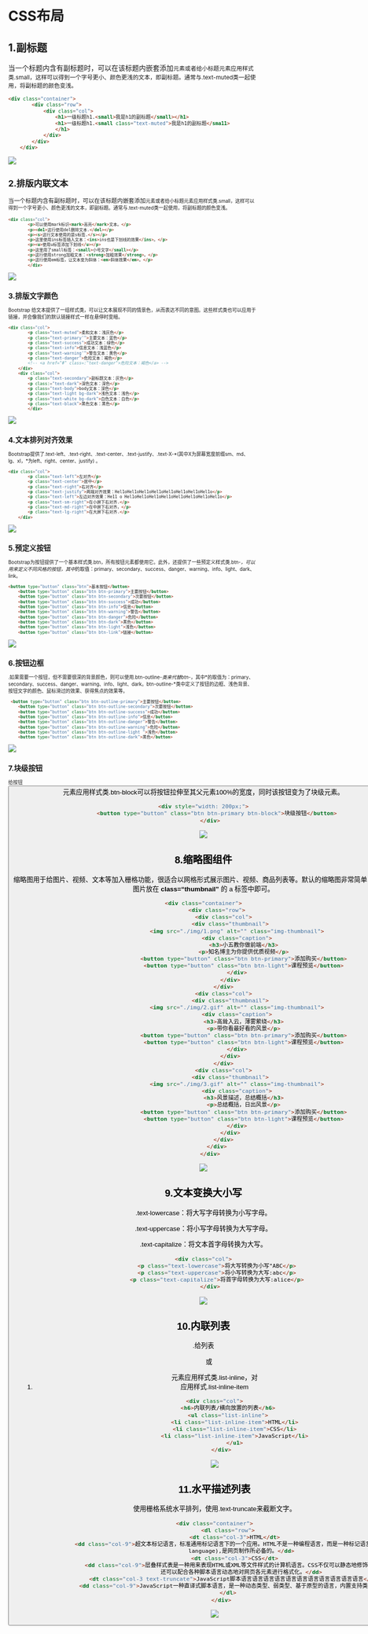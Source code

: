 # 								CSS布局

## 1.副标题

当一个标题内含有副标题时，可以在该标题内嵌套添加<small>元素或者给小标题元素应用样式类.small，这样可以得到一个字号更小、颜色更浅的文本，即副标题。通常与.text-muted类一起使用，将副标题的颜色变浅。

```html
<div class="container">
        <div class="row">
            <div class="col">
                <h1>一级标题h1.<small>我是h1的副标题</small></h1>
                <h1>一级标题h1.<small c1ass="text-muted">我是h1的副标题</sma11>
                </h1>
            </div>
        </div>
    </div>
```

![](https://cdn.jsdelivr.net/gh/TroyTrojan/PictureBed/1679919411092.png)

## 2.排版内联文本

当一个标题内含有副标题时，可以在该标题内嵌套添加<small>元素或者给小标题元素应用样式类.small，这样可以得到一个字号更小、颜色更浅的文本，即副标题。通常与.text-muted类一起使用，将副标题的颜色变浅。

```html
<div class="col">
        <p>可以使用mark标识<mark>高亮</mark>文本。</p>
        <p><de1>这行使用del删除文本.</del></p>
        <p><s>这行文本使用的是s标签.</s></p>
        <p>这里使用ins标签插入文本：<ins>ins也是下划线的效果</ins>。</p>
        <p><u>使用u标签添加下划线</u></p>
        <p>这里用了small标签：<small>小号文字</small></p>
        <p>这行使用strong加粗文本：<strong>加粗效果</strong>。</p>
        <p>这行使用em标签，让文本变为斜体：<em>斜体效果</em>。</p>
        </div>
```

![](https://cdn.jsdelivr.net/gh/TroyTrojan/PictureBed/1679919512146.png)

## 3.排版文字颜色

Bootstrap 给文本提供了一组样式类，可以让文本展现不同的情景色，从而表达不同的意图。这些样式类也可以应用于链接，并会像我们的默认链接样式一样在悬停时变暗。

```html
<div class="col">
        <p class="text-muted">柔和文本：浅灰色</p>
        <p class="text-primary'">主要文本：蓝色</p>
        <p class="text-success">成功文本：绿色</p>
        <p class="text-info">信息文本：浅蓝色</p>
        <p class="text-warning'">警告文本：黄色</p>
        <p class="text-danger">危险文本：褐色</p>
        <!-- <a href="#" class=:"text-danger">危险文本：褐色</a> -->
    </div>
    <div class="col">
        <p class="text-secondary">副标题文本：灰色</p>
        <p class:="text-dark">深色文本：深色</p>
        <p class="text-body">body文本：深色</p>
        <p class="text-light bg-dark">浅色文本：浅色</p>
        <p class="text-white bg-dark">白色文本：白色</p>
        <p class="text-black">黑色文本：黑色</p>
        </div>
```

![](https://cdn.jsdelivr.net/gh/TroyTrojan/PictureBed/1679919600727.png)

## 4.文本排列对齐效果

Bootstrap提供了.text-left、.text-right、.text-center、.text-justify、.text-X-*(其中X为屏幕宽度前缀sm、md、lg、xl，*为left、right、center、justify) 。 

```html
<div class="col">
        <p class="text-left">左对齐</p>
        <p class="text-center">居中</p>
        <p class="text-right">右对齐</p>
        <p class="text-justify">两端对齐效果：Hel1oHel1oHel1oHel1oHel1oHel1oHel1oHel1o</p>
        <p class="text-left">左边对齐效果：He11 o Hel1oHel1oHel1oHel1oHel1oHel1oHel1oHel1o</p>
        <p class="text-sm-right">在小屏下右对齐.</p>
        <p class="text-md-right">在中屏下右对齐，</p>
        <p class="text-lg-right">在大屏下右对齐.</p>
    </div>
```

![](https://cdn.jsdelivr.net/gh/TroyTrojan/PictureBed/1679919681326.png)

## 5.预定义按钮

 Bootstrap为按钮提供了一个基本样式类.btn，所有按钮元素都使用它。此外，还提供了一些预定义样式类.btn-*，可以用来定义不同风格的按钮，其中*的取值：primary、secondary、success、danger、warning、info、light、dark、link。

```html
<button type="button" class="btn">基本按钮</button>
    <button type="button" class="btn btn-primary">主要按钮</button>
    <button type="button" class="btn btn-secondary">次要按钮</button>
    <button type="button" class="btn btn-success">成功</button>
    <button type="button" class="btn btn-info">信息</button>
    <button type="button" class="btn btn-warning">警告</button>
    <button type="button" class="btn btn-danger">危险</button>
    <button type="button" class="btn btn-dark">黑色</button>
    <button type="button" class="btn btn-light">浅色</button>
    <button type="button" class="btn btn-link">链接</button>
```

![](https://cdn.jsdelivr.net/gh/TroyTrojan/PictureBed/1679919778206.png)

## 6.按钮边框

.如果需要一个按钮，但不需要很深的背景颜色，则可以使用.btn-outline-*类来代替btn-*，其中*的取值为：primary、secondary、success、danger、warning、info、light、dark。btn-outline-*类中定义了按钮的边框、浅色背景、按钮文字的颜色、鼠标滑过的效果、获得焦点的效果等。

```html
 <button type="button" class="btn btn-outline-primary">主要按钮</button>
    <button type="button" class="btn btn-outline-secondary">次要按钮</button>
    <button type="button" class="btn btn-outline-success">成功</button>
    <button type="button" class="btn btn-outline-info">信息</button>
    <button type="button" class="btn btn-outline-danger">警告</button>
    <button type="button" class="btn btn-outline-warning">危险</button>
    <button type="button" class="btn btn-outline-light ">浅色</button>
    <button type="button" class="btn btn-outline-dark">黑色</button>
```

![](https://cdn.jsdelivr.net/gh/TroyTrojan/PictureBed/1679919849165.png)

## 7.块级按钮

给按钮<button>元素应用样式类.btn-block可以将按钮拉伸至其父元素100%的宽度，同时该按钮变为了块级元素。

```html
<div style="width: 200px;">
        <button type="button" class="btn btn-primary btn-block">块级按钮</button>
    </div>
```

![](https://cdn.jsdelivr.net/gh/TroyTrojan/PictureBed/1679919923151.png)

## 8.缩略图组件

缩略图用于给图片、视频、文本等加入栅格功能，很适合以网格形式展示图片、视频、商品列表等。默认的缩略图非常简单，只需把图片放在 **class=“thumbnail”** 的 a 标签中即可。

```html
<div class="container">
        <div class="row">
            <div class="col">
                <div class="thumbnail">
                    <img src="./img/1.png" alt="" class="img-thumbnail">
                    <div class="caption">
                        <h3>小五教你做前端</h3>
                        <p>知名博主为你提供优质视频</p>
                        <button type="button" class="btn btn-primary">添加购买</button>
                        <button type="button" class="btn btn-light">课程预览</button>
                    </div>
                </div>
            </div>
            <div class="col">
                <div class="thumbnail">
                    <img src="./img/2.gif" alt="" class="img-thumbnail">
                    <div class="caption">
                        <h3>高耸入云，薄雾萦绕</h3>
                        <p>带你看最好看的风景</p>
                        <button type="button" class="btn btn-primary">添加购买</button>
                        <button type="button" class="btn btn-light">课程预览</button>
                    </div>
                </div>
            </div>
            <div class="col">
                <div class="thumbnail">
                    <img src="./img/3.gif" alt="" class="img-thumbnail">
                    <div class="caption">
                        <h3>风景描述，总结概括</h3>
                        <p>总结概括，日出风景</p>
                        <button type="button" class="btn btn-primary">添加购买</button>
                        <button type="button" class="btn btn-light">课程预览</button>
                    </div>
                </div>
            </div>
        </div>
    </div>
```

![](https://cdn.jsdelivr.net/gh/TroyTrojan/PictureBed/1679920002845.png)

## 9.文本变换大小写

.text-lowercase：将大写字母转换为小写字母。

.text-uppercase：将小写字母转换为大写字母。

.text-capitalize：将文本首字母转换为大写。 

```html
<div class="col">
        <p class="text-lowercase">将大写转换为小写"ABC</p>
        <p class="text-uppercase">将小写转换为大写:abc</p>
        <p class="text-capitalize">将首字母转换为大写:alice</p>
    </div>
```

![](https://cdn.jsdelivr.net/gh/TroyTrojan/PictureBed/1679920089037.png)

## 10.内联列表

.给列表<ul>或<ol>元素应用样式类.list-inline，对<li>应用样式.list-inline-item

```html
<div class="col">
        <h6>内联列表/横向放置的列表</h6>
        <ul class="list-inline">
            <li class="list-inline-item">HTML</li>
            <li class="list-inline-item">CSS</li>
            <li class="list-inline-item">JavaScript</li>
            </u1>
    </div>
```

![](https://cdn.jsdelivr.net/gh/TroyTrojan/PictureBed/1679920220010.png)

## 11.水平描述列表

使用栅格系统水平排列，使用.text-truncate来截断文字。

```html
<div class="container">
        <dl class="row">
            <dt class="col-3">HTML</dt>
            <dd class="col-9">超文本标记语言，标准通用标记语言下的一个应用。HTML不是一种编程语言，而是一种标记语言(markup
                language),是网页制作所必备的。</dd>
            <dt class="col-3">CSS</dt>
            <dd class="col-9">层叠样式表是一种用来表现HTML或XML等文件样式的计算机语言。CSS不仅可以静态地修饰网页，
                还可以配合各种脚本语言动态地对网页各元素进行格式化。</dd>
            <dt class="col-3 text-truncate">JavaScript脚本语言语言语言语言语言语言语言语言语言语言语言</dt>
            <dd class="col-9">JavaScript一种直译式脚本语言，是一种动态类型、弱类型、基于原型的语言，内置支持类型</dd>
        </dl>
    </div>
```

![](https://cdn.jsdelivr.net/gh/TroyTrojan/PictureBed/1679920280563.png)